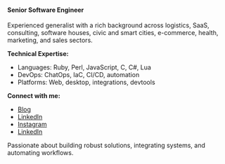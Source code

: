 #### Senior Software Engineer

<!-- table align="center" border="none">
  <tr border="none">
    <td width="50%" align="center">
      <img  align="center"  src="https://github-readme-stats.vercel.app/api?username=dvinciguerra&theme=onedark&show_icons=true&count_private=true" />
    </td>
    <td width="50%" align="center">
      <img align="center" src="https://github-readme-stats.vercel.app/api/top-langs/?username=dvinciguerra&layout=compact&theme=onedark" width="380" height="150" alt="dvinciguerra" />
    </td>
  </tr>
</table -->

<!-- p float="left">
  <img align="center" src="https://github-readme-streak-stats.herokuapp.com/?user=dvinciguerra&theme=onedark" width="380" height="150" alt="dvinciguerra" />
  <img  align="center"  src="https://github-readme-stats.anuraghazra1.vercel.app/api/top-langs/?username=dvinciguerra&theme=onedark&hide_border=false&no-bg=true&no-frame=true&langs_count=10" alt="dvinciguerra" />
  
  <img align="center" src="https://github-readme-stats.vercel.app/api/top-langs/?username=dvinciguerra&layout=compact&theme=onedark" width="380" height="150" alt="dvinciguerra" />
</p>

<div id="user-content-toc">
  <ul align="center">
    <summary><h2 style="display: inline-block">Connect With Me🤝</h2></summary>
  </ul>
</div -->

<!-- p align="center">
  <a href="https://www.linkedin.com/in/dvinciguerra/" target="blank"><img align="center" src="https://user-images.githubusercontent.com/88904952/234979284-68c11d7f-1acc-4f0c-ac78-044e1037d7b0.png" alt="linkedin" height="50" width="50" /></a>
  <a href="https://twitter.com/dvinciguerra" target="blank"><img align="center" src="https://user-images.githubusercontent.com/88904952/234980676-61bfb021-ecc8-48f7-88e6-34c1b06c4a58.png" alt="twitter" height="50" width="50" /></a> 
  <a href="https://www.instagram.com/danielvinciguerra/" target="blank"><img align="center" src="https://user-images.githubusercontent.com/88904952/234981169-2dd1e58f-4b7e-468c-8213-034ba62156c3.png" alt="instagram" height="50" width="50" /></a>
  <a href="https://vincebot.dev/" target="blank"><img align="center" src="https://user-images.githubusercontent.com/88904952/234982196-562aea17-5532-4550-8c08-1c7cb994a541.png" alt="hashnode" height="50" width="50" /></a>
</p -->


Experienced generalist with a rich background across logistics, SaaS, consulting, software houses, civic and smart cities, e-commerce, health, marketing, and sales sectors.

**Technical Expertise:**
- Languages: Ruby, Perl, JavaScript, C, C#, Lua
- DevOps: ChatOps, IaC, CI/CD, automation
- Platforms: Web, desktop, integrations, devtools

**Connect with me:**
- [Blog](https://vincebot.dev/)
- [LinkedIn](https://www.linkedin.com/in/dvinciguerra)
- [Instagram](https://instagram.com/danielvinciguerra)
- [LinkedIn](https://www.linkedin.com/in/dvinciguerra)

Passionate about building robust solutions, integrating systems, and automating workflows.
 
